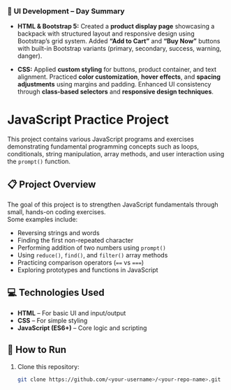 
### 🧾 **UI Development – Day Summary**

* **HTML & Bootstrap 5:**
  Created a **product display page** showcasing a backpack with structured layout and responsive design using Bootstrap’s grid system. Added **“Add to Cart”** and **“Buy Now”** buttons with built-in Bootstrap variants (primary, secondary, success, warning, danger).

* **CSS:**
  Applied **custom styling** for buttons, product container, and text alignment. Practiced **color customization**, **hover effects**, and **spacing adjustments** using margins and padding. Enhanced UI consistency through **class-based selectors** and **responsive design techniques**.

# JavaScript Practice Project

This project contains various JavaScript programs and exercises demonstrating fundamental programming concepts such as loops, conditionals, string manipulation, array methods, and user interaction using the `prompt()` function.

## 📋 Project Overview

The goal of this project is to strengthen JavaScript fundamentals through small, hands-on coding exercises.  
Some examples include:
- Reversing strings and words
- Finding the first non-repeated character
- Performing addition of two numbers using `prompt()`
- Using `reduce()`, `find()`, and `filter()` array methods
- Practicing comparison operators (`==` vs `===`)
- Exploring prototypes and functions in JavaScript

## 💻 Technologies Used

- **HTML** – For basic UI and input/output
- **CSS** – For simple styling
- **JavaScript (ES6+)** – Core logic and scripting

## 🚀 How to Run

1. Clone this repository:
   ```bash
   git clone https://github.com/<your-username>/<your-repo-name>.git



